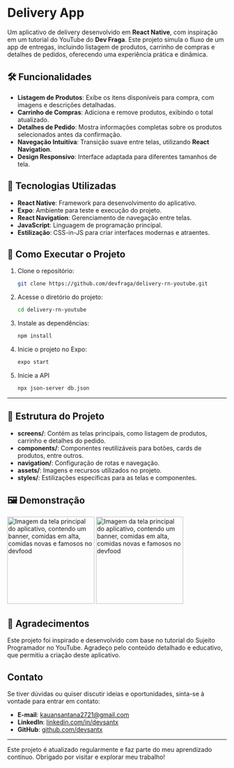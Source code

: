 # Delivery App

Um aplicativo de delivery desenvolvido em **React Native**, com inspiração em um tutorial do YouTube do **Dev Fraga**. Este projeto simula o fluxo de um app de entregas, incluindo listagem de produtos, carrinho de compras e detalhes de pedidos, oferecendo uma experiência prática e dinâmica.

## 🛠️ Funcionalidades

- **Listagem de Produtos**: Exibe os itens disponíveis para compra, com imagens e descrições detalhadas.
- **Carrinho de Compras**: Adiciona e remove produtos, exibindo o total atualizado.
- **Detalhes de Pedido**: Mostra informações completas sobre os produtos selecionados antes da confirmação.
- **Navegação Intuitiva**: Transição suave entre telas, utilizando **React Navigation**.
- **Design Responsivo**: Interface adaptada para diferentes tamanhos de tela.

## 🧰 Tecnologias Utilizadas

- **React Native**: Framework para desenvolvimento do aplicativo.
- **Expo**: Ambiente para teste e execução do projeto.
- **React Navigation**: Gerenciamento de navegação entre telas.
- **JavaScript**: Linguagem de programação principal.
- **Estilização**: CSS-in-JS para criar interfaces modernas e atraentes.

## 🚀 Como Executar o Projeto

1. Clone o repositório:

   ```bash
   git clone https://github.com/devfraga/delivery-rn-youtube.git

   ```

2. Acesse o diretório do projeto:

   ```bash
   cd delivery-rn-youtube

   ```

3. Instale as dependências:

   ```bash
   npm install

   ```

4. Inicie o projeto no Expo:

   ```bash
   expo start
   ```

5. Inicie a API
   ```bash
   npx json-server db.json
   ```

---

## 📂 Estrutura do Projeto

- **screens/**: Contém as telas principais, como listagem de produtos, carrinho e detalhes do pedido.
- **components/**: Componentes reutilizáveis para botões, cards de produtos, entre outros.
- **navigation/**: Configuração de rotas e navegação.
- **assets/**: Imagens e recursos utilizados no projeto.
- **styles/**: Estilizações específicas para as telas e componentes.

## 🖼️ Demonstração

<img src="imagens do projeto/Imagem do WhatsApp de 2024-12-11 à(s) 19.32.10_caf0fef7.jpg" alt="Imagem da tela principal do aplicativo, contendo um banner, comidas em alta, comidas novas e famosos no devfood" width="200">
<img src="imagens do projeto/Imagem do WhatsApp de 2024-12-11 à(s) 19.32.12_7a9d50d3.jpg" alt="Imagem da tela principal do aplicativo, contendo um banner, comidas em alta, comidas novas e famosos no devfood" width="200">

## 🤝 Agradecimentos

Este projeto foi inspirado e desenvolvido com base no tutorial do Sujeito Programador no YouTube. Agradeço pelo conteúdo detalhado e educativo, que permitiu a criação deste aplicativo.

## Contato

Se tiver dúvidas ou quiser discutir ideias e oportunidades, sinta-se à vontade para entrar em contato:

- **E-mail**: [kauansantana2721@gmail.com](mailto:kauansantana2721@gmail.com)
- **LinkedIn**: [linkedin.com/in/devsantx](https://www.linkedin.com/in/devsantx)
- **GitHub**: [github.com/devsantx](https://github.com/devsantx)

---

Este projeto é atualizado regularmente e faz parte do meu aprendizado contínuo. Obrigado por visitar e explorar meu trabalho!

```

```
